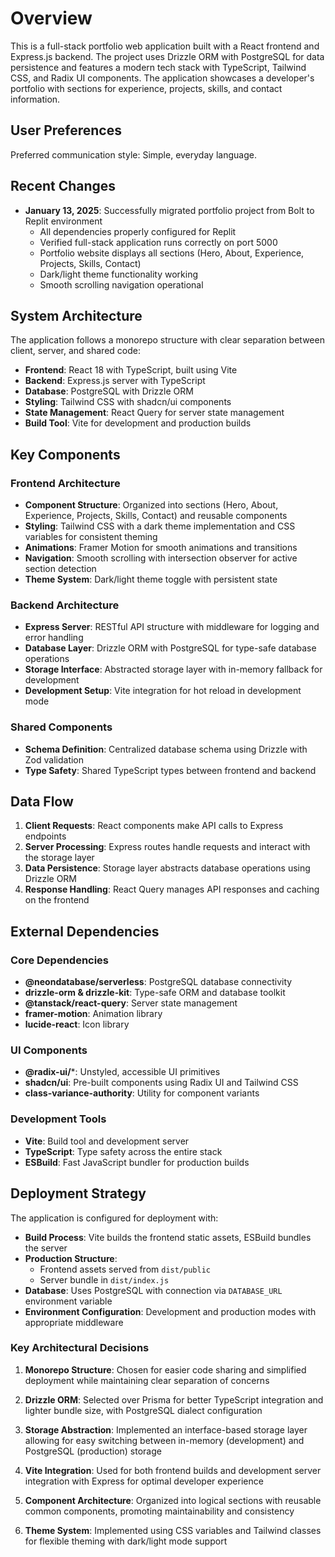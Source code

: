 # Overview

This is a full-stack portfolio web application built with a React frontend and Express.js backend. The project uses Drizzle ORM with PostgreSQL for data persistence and features a modern tech stack with TypeScript, Tailwind CSS, and Radix UI components. The application showcases a developer's portfolio with sections for experience, projects, skills, and contact information.

## User Preferences

Preferred communication style: Simple, everyday language.

## Recent Changes

- **January 13, 2025**: Successfully migrated portfolio project from Bolt to Replit environment
  - All dependencies properly configured for Replit
  - Verified full-stack application runs correctly on port 5000
  - Portfolio website displays all sections (Hero, About, Experience, Projects, Skills, Contact)
  - Dark/light theme functionality working
  - Smooth scrolling navigation operational

## System Architecture

The application follows a monorepo structure with clear separation between client, server, and shared code:

- **Frontend**: React 18 with TypeScript, built using Vite
- **Backend**: Express.js server with TypeScript
- **Database**: PostgreSQL with Drizzle ORM
- **Styling**: Tailwind CSS with shadcn/ui components
- **State Management**: React Query for server state management
- **Build Tool**: Vite for development and production builds

## Key Components

### Frontend Architecture
- **Component Structure**: Organized into sections (Hero, About, Experience, Projects, Skills, Contact) and reusable components
- **Styling**: Tailwind CSS with a dark theme implementation and CSS variables for consistent theming
- **Animations**: Framer Motion for smooth animations and transitions
- **Navigation**: Smooth scrolling with intersection observer for active section detection
- **Theme System**: Dark/light theme toggle with persistent state

### Backend Architecture
- **Express Server**: RESTful API structure with middleware for logging and error handling
- **Database Layer**: Drizzle ORM with PostgreSQL for type-safe database operations
- **Storage Interface**: Abstracted storage layer with in-memory fallback for development
- **Development Setup**: Vite integration for hot reload in development mode

### Shared Components
- **Schema Definition**: Centralized database schema using Drizzle with Zod validation
- **Type Safety**: Shared TypeScript types between frontend and backend

## Data Flow

1. **Client Requests**: React components make API calls to Express endpoints
2. **Server Processing**: Express routes handle requests and interact with the storage layer
3. **Data Persistence**: Storage layer abstracts database operations using Drizzle ORM
4. **Response Handling**: React Query manages API responses and caching on the frontend

## External Dependencies

### Core Dependencies
- **@neondatabase/serverless**: PostgreSQL database connectivity
- **drizzle-orm & drizzle-kit**: Type-safe ORM and database toolkit
- **@tanstack/react-query**: Server state management
- **framer-motion**: Animation library
- **lucide-react**: Icon library

### UI Components
- **@radix-ui/***: Unstyled, accessible UI primitives
- **shadcn/ui**: Pre-built components using Radix UI and Tailwind CSS
- **class-variance-authority**: Utility for component variants

### Development Tools
- **Vite**: Build tool and development server
- **TypeScript**: Type safety across the entire stack
- **ESBuild**: Fast JavaScript bundler for production builds

## Deployment Strategy

The application is configured for deployment with:

- **Build Process**: Vite builds the frontend static assets, ESBuild bundles the server
- **Production Structure**: 
  - Frontend assets served from `dist/public`
  - Server bundle in `dist/index.js`
- **Database**: Uses PostgreSQL with connection via `DATABASE_URL` environment variable
- **Environment Configuration**: Development and production modes with appropriate middleware

### Key Architectural Decisions

1. **Monorepo Structure**: Chosen for easier code sharing and simplified deployment while maintaining clear separation of concerns

2. **Drizzle ORM**: Selected over Prisma for better TypeScript integration and lighter bundle size, with PostgreSQL dialect configuration

3. **Storage Abstraction**: Implemented an interface-based storage layer allowing for easy switching between in-memory (development) and PostgreSQL (production) storage

4. **Vite Integration**: Used for both frontend builds and development server integration with Express for optimal developer experience

5. **Component Architecture**: Organized into logical sections with reusable common components, promoting maintainability and consistency

6. **Theme System**: Implemented using CSS variables and Tailwind classes for flexible theming with dark/light mode support